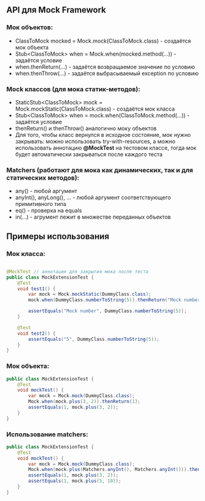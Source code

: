 ## API для Mock Framework

### Мок объектов:

* ClassToMock mocked = Mock.mock(ClassToMock.class) - создаётся мок объекта
* Stub\<ClassToMock> when = Mock.when(mocked.method(...)) - задаётся условие
* when.thenReturn(...) - задаётся возвращаемое значение по условию
* when.thenThrow(...) - задаётся выбрасываемый exception по условию

### Mock классов (для мока статик-методов):

* StaticStub\<ClassToMock> mock = Mock.mockStatic(ClassToMock.class) - создаётся мок класса
* Stub\<ClassToMock> when = mock.when(ClassToMock.method(...)) - задаётся условие
* thenReturn() и thenThrow() аналогично моку объектов
* Для того, чтобы класс вернулся в исходное состояние, мок нужно закрывать:
  можно использовать try-with-resources, а можно использовать аннотацию **@MockTest**
  на тестовом классе, тогда мок будет автоматически закрываться после каждого теста

### Matchers (работают для мока как динамических, так и для статических методов):

* any() - любой аргумент
* anyInt(), anyLong(), ... - любой аргумент соответствующего примитивного типа
* eq() - проверка на equals
* in(...) - агрумент лежит в множестве переданных объектов

## Примеры использования

### Мок класса:

```java

@MockTest // аннотация для закрытия мока после теста
public class MockExtensionTest {
    @Test
    void test1() {
        var mock = Mock.mockStatic(DummyClass.class);
        mock.when(DummyClass.numberToString(5)).thenReturn("Mock number");

        assertEquals("Mock number", DummyClass.numberToString(5));
    }

    @Test
    void test2() {
        assertEquals("5", DummyClass.numberToString(5));
    }
}
```

### Мок объекта:

```java
public class MockExtensionTest {
    @Test
    void mockTest() {
        var mock = Mock.mock(DummyClass.class);
        Mock.when(mock.plus(3, 2)).thenReturn(1);
        assertEquals(1, mock.plus(3, 2));
    }
}
```

### Использование matchers:

```java
public class MockExtensionTest {
    @Test
    void mockTest() {
        var mock = Mock.mock(DummyClass.class);
        Mock.when(mock.plus(Matchers.anyInt(), Matchers.anyInt())).thenReturn(1);
        assertEquals(1, mock.plus(3, 2));
        assertEquals(1, mock.plus(5, 10));
    }
}
```
